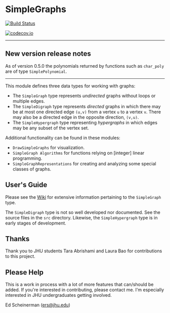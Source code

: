 


#  SimpleGraphs

[![Build Status](https://travis-ci.org/scheinerman/SimpleGraphs.jl.svg?branch=master)](https://travis-ci.org/scheinerman/SimpleGraphs.jl)


[![codecov.io](http://codecov.io/github/scheinerman/SimpleGraphs.jl/coverage.svg?branch=master)](http://codecov.io/github/scheinerman/SimpleGraphs.jl?branch=master)

---

## New version release notes

As of version 0.5.0 the polynomials returned by functions such as
`char_poly` are of type `SimplePolynomial`.

---




This module defines three data types for working with graphs:

+ The `SimpleGraph` type represents *undirected* graphs without loops
  or multiple edges.
+ The `SimpleDigraph` type represents *directed* graphs in which there
  may be at most one directed edge `(u,v)` from a vertex `u` to a
  vertex `v`. There may also be a directed edge in the opposite
  direction, `(v,u)`.
+ The `SimpleHypergraph` type representing *hypergraphs* in which
  edges may be any subset of the vertex set.


Additional functionality can be found in these modules:
+ `DrawSimpleGraphs` for visualization.
+ `SimpleGraph Algorithms` for functions relying on [integer] linear programming.
+ `SimpleGraphRepresentations` for creating and analyzing some special
classes of graphs.


## User's Guide

Please see the [Wiki](https://github.com/scheinerman/SimpleGraphs.jl/wiki) for
extensive information pertaining to the `SimpleGraph` type.

The `SimpleDigraph` type is not so well developed nor documented. See the
source files in the `src` directory. Likewise, the `SimpleHypergraph`
type is in early stages of development.

## Thanks

Thank you to JHU students Tara Abrishami and Laura Bao for contributions
to this project.


## Please Help

This is a work in process with a lot of more features that
can/should be added. If you're interested in contributing, please
contact me. I'm especially interested in JHU undergraduates getting
involved.



Ed Scheinerman (ers@jhu.edu)
